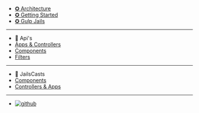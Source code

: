 - [ ✪ Architecture](#/index "Index")
- [ ✪ Getting Started](#/getting-started "Getting Started")
- [ ✪ Gulp Jails](#/gulp-jails "Gulp Jails")

---

- 📕 Api's
- [Apps & Controllers](#/app "App")
- [Components](#/component "Component")
- [Filters](#/filter "Filter")

---

- 📼 JailsCasts
- [Components](#/video-components "ScreenCast Components")
- [Controllers & Apps](#/video-ctrls-apps "ScreenCast Controllers & Apps")

---

- [ ![github](//jails-org.github.io/Jails/assets/images/github.png) ](//github.com/Jails-org/Jails "Index")
